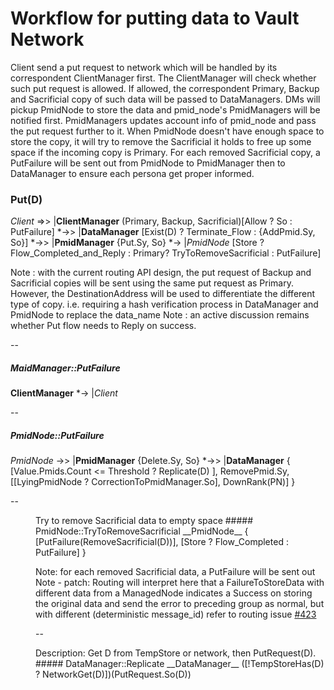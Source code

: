 # Workflow for putting data to Vault Network
Client send a put request to network which will be handled by its correspondent ClientManager first.
The ClientManager will check whether such put request is allowed.
If allowed, the correspondent Primary, Backup and Sacrificial copy of such data will be passed to DataManagers.
DMs will pickup PmidNode to store the data and pmid_node's PmidManagers will be notified first.
PmidManagers updates account info of pmid_node and pass the put request further to it.
When PmidNode doesn't have enough space to store the copy, it will try to remove the Sacrificial it holds to free up some space if the incoming copy is Primary.
For each removed Sacrificial copy, a PutFailure will be sent out from PmidNode to PmidManager then to DataManager to ensure each persona get proper informed.


### Put(D)
_Client_   =>> |__ClientManager__ (Primary, Backup, Sacrificial)[Allow ? So : PutFailure]
          *->> |__DataManager__  [Exist(D) ? Terminate_Flow : {AddPmid.Sy, So}]
          *->> |__PmidManager__ {Put.Sy, So}
          *->  |_PmidNode_ [Store ? Flow_Completed_and_Reply : Primary? TryToRemoveSacrificial : PutFailure]

Note : with the current routing API design, the put request of Backup and Sacrificial copies will be sent using the same put request as Primary.
However, the DestinationAddress will be used to differentiate the different type of copy.
i.e. requiring a hash verification process in DataManager and PmidNode to replace the data_name
Note : an active discussion remains whether Put flow needs to Reply on success.

--
##### MaidManager::PutFailure
__ClientManager__ *-> |_Client_

--
##### PmidNode::PutFailure
_PmidNode_ ->> |__PmidManager__ {Delete.Sy, So}
          *->> |__DataManager__ { [Value.Pmids.Count <= Threshold ? Replicate(D) ],
                                  RemovePmid.Sy,
                                  [[LyingPmidNode ? CorrectionToPmidManager.So], DownRank(PN)] }

--
<dd>Try to remove Sacrificial data to empty space</ddt>
##### PmidNode::TryToRemoveSacrificial
__PmidNode__ { [PutFailure(RemoveSacrificial(D))], [Store ? Flow_Completed : PutFailure] }

Note: for each removed Sacrificial data, a PutFailure will be sent out
Note - patch: Routing will interpret here that a FailureToStoreData with different data from a ManagedNode indicates a Success on storing the original data and send the error to preceding group as normal, but with different (deterministic message_id) refer to routing issue [#423](https://github.com/maidsafe/routing/issues/423)

--
<dd>Description: Get D from TempStore or network, then PutRequest(D).</ddt>
##### DataManager::Replicate
__DataManager__ ([!TempStoreHas(D) ? NetworkGet(D)])(PutRequest.So(D))
